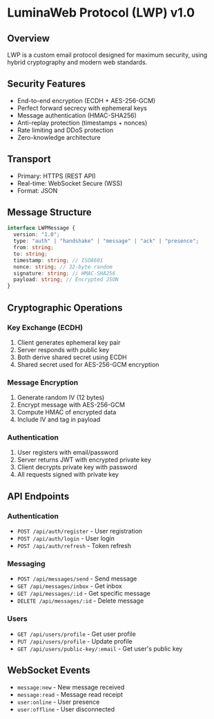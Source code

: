 # LuminaWeb Protocol (LWP) v1.0

## Overview
LWP is a custom email protocol designed for maximum security, using hybrid cryptography and modern web standards.

## Security Features
- End-to-end encryption (ECDH + AES-256-GCM)
- Perfect forward secrecy with ephemeral keys
- Message authentication (HMAC-SHA256)
- Anti-replay protection (timestamps + nonces)
- Rate limiting and DDoS protection
- Zero-knowledge architecture

## Transport
- Primary: HTTPS (REST API)
- Real-time: WebSocket Secure (WSS)
- Format: JSON

## Message Structure
```typescript
interface LWPMessage {
  version: "1.0";
  type: "auth" | "handshake" | "message" | "ack" | "presence";
  from: string;
  to: string;
  timestamp: string; // ISO8601
  nonce: string; // 32-byte random
  signature: string; // HMAC-SHA256
  payload: string; // Encrypted JSON
}
```

## Cryptographic Operations

### Key Exchange (ECDH)
1. Client generates ephemeral key pair
2. Server responds with public key
3. Both derive shared secret using ECDH
4. Shared secret used for AES-256-GCM encryption

### Message Encryption
1. Generate random IV (12 bytes)
2. Encrypt message with AES-256-GCM
3. Compute HMAC of encrypted data
4. Include IV and tag in payload

### Authentication
1. User registers with email/password
2. Server returns JWT with encrypted private key
3. Client decrypts private key with password
4. All requests signed with private key

## API Endpoints

### Authentication
- `POST /api/auth/register` - User registration
- `POST /api/auth/login` - User login  
- `POST /api/auth/refresh` - Token refresh

### Messaging
- `POST /api/messages/send` - Send message
- `GET /api/messages/inbox` - Get inbox
- `GET /api/messages/:id` - Get specific message
- `DELETE /api/messages/:id` - Delete message

### Users
- `GET /api/users/profile` - Get user profile
- `PUT /api/users/profile` - Update profile
- `GET /api/users/public-key/:email` - Get user's public key

## WebSocket Events
- `message:new` - New message received
- `message:read` - Message read receipt
- `user:online` - User presence
- `user:offline` - User disconnected
